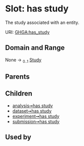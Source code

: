 
# Slot: has study


The study associated with an entity.

URI: [GHGA:has_study](https://w3id.org/GHGA/has_study)


## Domain and Range

None &#8594;  <sub>0..1</sub> [Study](Study.md)

## Parents


## Children

 *  [analysis➞has study](analysis_has_study.md)
 *  [dataset➞has study](dataset_has_study.md)
 *  [experiment➞has study](experiment_has_study.md)
 *  [submission➞has study](submission_has_study.md)

## Used by

